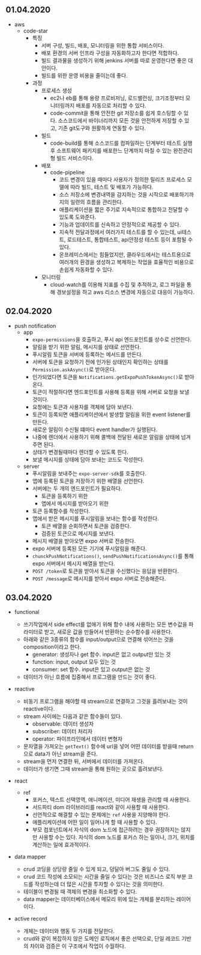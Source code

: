 ## 01.04.2020

- aws
  - code-star
    - 특징
      - 서버 구성, 빌드, 배포, 모니터링을 위한 통합 서비스이다.
      - 배포 환경의 서버 인프라 구성을 자동화하고자 한다면 적합하다.
      - 빌드 결과물을 생성하기 위해 jenkins 서버를 따로 운영한다면 좋은 대안이다.
      - 빌드를 위한 운영 비용을 줄이는데 좋다.
    - 과정
      - 프로세스 생성
        - ec2나 eb를 통해 용량 프로비저닝, 로드밸런싱, 크기조정부터 모니터링까지 배포를 자동으로 처리할 수 있다.
        - code-commit을 통해 안전한 git 저장소를 쉽게 호스팅할 수 있다. 소스코드에서 바이너리까지 모든 것을 안전하게 저장할 수 있고, 기존 git도구와 원활하게 연동할 수 있다.
      - 빌드
        - code-build를 통해 소스코드를 컴파일하는 단계부터 테스트 실행 후 소프트웨어 패키지를 배포한느 단계까지 마칠 수 있는 완전관리형 빌드 서비스이다.
      - 배포
        - code-pipeline
          - 코드 변경이 있을 때마다 사용자가 정의한 릴리즈 프로세스 모델에 따라 빌드, 테스트 및 배포가 가능하다.
          - 소스 저장소에 변경내역을 감지하는 것을 시작으로 배포하기까지의 일련의 흐름을 관리한다.
          - 애플리케이션을 짧은 주기로 지속적으로 통합하고 전달할 수 있도록 도와준다.
          - 기능과 업데이트를 신속하고 안정적으로 제공할 수 있다.
          - 지속적 전달과정에서 여러가지 테스트를 할 수 있는데, ui테스트, 로드테스트, 통합테스트, api안정성 테스트 등이 포함될 수 있다.
          - 온프레미스에서는 힘들었지만, 클라우드에서는 테스트용으로 여러개의 환경을 생성하고 복제하는 작업을 효율적인 비용으로 손쉽게 자동화할 수 있다.
      - 모니터링
        - cloud-watch를 이용해 지표를 수집 및 추적하고, 로그 파일을 통해 경보설정을 하고 aws 리소스 변경에 자동으로 대응이 가능하다.

## 02.04.2020

- push notification
  - app
    - `expo-permissions`을 호출하고, 푸시 api 엔드포인트를 상수로 선언한다.
    - 알림을 받기 위한 알림, 메시지를 상태로 선언한다.
    - 푸시알림 토큰을 서버에 등록하는 메서드를 만든다.
    - 서버에 토큰을 요청하기 전에 인가된 상태인지 확인하는 상태를`Permission.askAsync()`로 받아온다.
    - 인가되었다면 토큰을 `Notifications.getExpoPushTokenAsync()`로 받아온다.
    - 토큰이 적절하다면 엔드포인트를 사용해 등록을 위해 서버로 요청을 보낼 것이다.
    - 요청에는 토큰과 사용자를 객체에 담아 보낸다.
    - 토큰이 등록되면 애플리케이션에서 발생할 알림을 위한 event listener를 만든다.
    - 새로운 알림이 수신될 떄마다 event handler가 실행된다.
    - 나중에 렌더에서 사용하기 위해 콜백에 전달된 새로운 알림을 상태에 넘겨주면 된다.
    - 상태가 변경될때마다 렌더할 수 있도록 한다.
    - 보낼 메시지를 상태에 담아 보내는 코드도 작성한다.
  - server
    - 푸시알림을 보내주는 `expo-server-sdk`를 호출한다.
    - 앱에 등록된 토큰을 저장하기 위한 배열을 선언한다.
    - 서버에는 두 개의 엔드포인트가 필요하다.
      - 토큰을 등록하기 위한
      - 앱에서 메시지를 받아오기 위한
    - 토큰 등록함수를 작성한다.
    - 앱에서 받은 메시지를 푸시알림을 보내는 함수를 작성한다.
      - 토큰 배열을 순회하면서 토큰을 검증한다.
      - 검증된 토큰으로 메시지를 보낸다.
    - 메시지 배열을 받아오면 expo 서버로 전송한다.
    - expo 서버에 등록된 모든 기기에 푸시알림을 해준다.
    - `chunckPushNotifications()`, `sendPushNotificationsAsync()`를 통해 expo 서버에서 메시지 배열을 받는다.
    - `POST /token`로 토큰을 받아서 토큰을 수신했다는 응답을 반환한다.
    - `POST /message`로 메시지를 받아서 expo 서버로 전송해준다.

## 03.04.2020

- functional
  - 쓰기작업에서 side effect를 없애기 위해 함수 내에 사용하는 모든 변수값을 파라미터로 받고, 새로운 값을 만들어서 반환하는 순수함수를 사용한다.
  - 아래와 같은 3종류의 함수를 input/output으로 연결해 섞어쓰는 것을 composition이라고 한다.
    - generator: 생성자나 get 함수. input은 없고 output만 있는 것
    - function: input, output 모두 있는 것
    - consumer: set 함수. input은 있고 output은 없는 것
  - 데이터가 아닌 흐름에 집중해서 프로그램을 만드는 것이 좋다.
- reactive
  - 비동기 프로그램을 해야할 때 stream으로 연결하고 그것을 흘려보내는 것이 reactive이다.
  - stream 사이에는 다음과 같은 함수들이 있다.
    - observable: 데이터 생성자
    - subscriber: 데이터 처리자
    - operator: 파이프라인에서 데이터 변형자
  - 문자열을 가져오는 `getText()` 함수에 url을 넣어 어떤 데이터를 받을때 return으로 data가 아닌 stream을 준다.
  - stream을 먼저 연결한 뒤, 서버에서 데이터를 가져온다.
  - 데이터가 생기면 그때 stream을 통해 원하는 곳으로 흘려보낸다.

- react
  - ref
    - 포커스, 텍스트 선택영역, 애니메이션, 미디어 재생을 관리할 때 사용한다.
    - 서드파티 dom 라이브러리를 react와 같이 사용할 때 사용한다.
    - 선언적으로 해결할 수 있는 문제에는 `ref` 사용을 지양해야 한다.
    - 애플리케이션에 어떤 일이 일어나게 할 때 사용할 수 있다. 
    - 부모 컴포넌트에서 자식의 dom 노드에 접근하려는 경우 권장하지는 않지만 사용할 수는 있다. 자식의 dom 노드를 포커스 하는 일이나, 크기, 위치를 계산하는 일에 효과적이다.

- data mapper
  - crud 코딩을 상당량 줄일 수 있게 되고, 덩달아 버그도 줄일 수 있다.
  - crud 코드 작성에 소모되는 시간을 줄일 수 있다는 것은 비즈니스 로직 부분 코드를 작성하는데 더 많은 시간을 투자할 수 있다는 것을 의미한다.
  - 테이블이 변경될 때 객체의 변경을 최소화할 수 있다.
  - data mapper는 데이터베이스에서 메모리 위에 있는 개체를 분리하는 레이어이다.

- active record
  - 개체는 데이터와 행동 두 가지를 전달한다.
  - crud와 같이 복잡하지 않은 도메인 로직에서 좋은 선택으로, 단일 레코드 기반의 차이와 검증은 이 구조에서 작업이 수월하다.